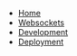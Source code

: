 <!-- docs/_sidebar.md -->

* [Home](README.md)
* [Websockets](./pages/WebSocketProt.md)
* [Development](./pages/Development.md)
* [Deployment](./pages/Deployment.md)